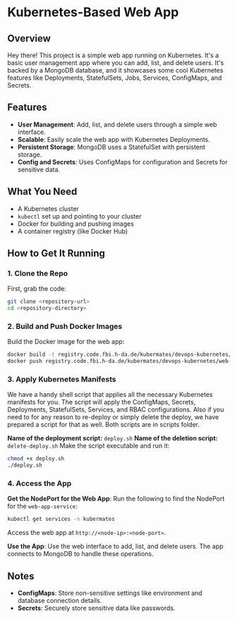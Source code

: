 # Kubernetes-Based Web App

## Overview

Hey there! This project is a simple web app running on Kubernetes. It's a basic user management app where you can add, list, and delete users. It's backed by a MongoDB database, and it showcases some cool Kubernetes features like Deployments, StatefulSets, Jobs, Services, ConfigMaps, and Secrets.

## Features

- **User Management**: Add, list, and delete users through a simple web interface.
- **Scalable**: Easily scale the web app with Kubernetes Deployments.
- **Persistent Storage**: MongoDB uses a StatefulSet with persistent storage.
- **Config and Secrets**: Uses ConfigMaps for configuration and Secrets for sensitive data.

## What You Need

- A Kubernetes cluster
- `kubectl` set up and pointing to your cluster
- Docker for building and pushing images
- A container registry (like Docker Hub)

## How to Get It Running

### 1. Clone the Repo

First, grab the code:

```bash
git clone <repository-url>
cd <repository-directory>
```

### 2. Build and Push Docker Images

Build the Docker image for the web app:

```bash
docker build -t registry.code.fbi.h-da.de/kubermates/devops-kubernetes/web-app:v1.2 .
docker push registry.code.fbi.h-da.de/kubermates/devops-kubernetes/web-app:v1.2
```

### 3. Apply Kubernetes Manifests

We have a handy shell script that applies all the necessary Kubernetes manifests for you. The script will apply the ConfigMaps, Secrets, Deployments, StatefulSets, Services, and RBAC configurations.
Also if you need to for any reason to re-deploy or simply delete the deploy, we have prepared a script for that as well. Both scripts are in scripts folder.

**Name of the deployment script:** `deploy.sh`
**Name of the deletion script:** `delete-deploy.sh`
Make the script executable and run it:

```bash
chmod +x deploy.sh
./deploy.sh
```

### 4. Access the App

**Get the NodePort for the Web App**:
Run the following to find the NodePort for the `web-app-service`:

```bash
kubectl get services -n kubermates
```

Access the web app at `http://<node-ip>:<node-port>`.

**Use the App**:
Use the web interface to add, list, and delete users. The app connects to MongoDB to handle these operations.

## Notes

- **ConfigMaps**: Store non-sensitive settings like environment and database connection details.
- **Secrets**: Securely store sensitive data like passwords.


